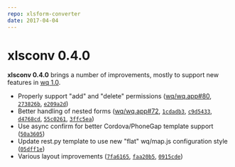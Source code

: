 ```yaml
---
repo: xlsform-converter
date: 2017-04-04
---
```


# xlsconv 0.4.0

**xlsconv 0.4.0** brings a number of improvements, mostly to support new features in [wq 1.0](./wq-1.0.0.md).

 * Properly support "add" and "delete" permissions ([wq/wq.app#80](https://github.com/wq/wq.app/issues/80), [`273826b`](https://github.com/wq/xlsform-converter/commit/273826b), [`e209a2d`](https://github.com/wq/xlsform-converter/commit/e209a2d))
 * Better handling of nested forms ([wq/wq.app#72](https://github.com/wq/wq.app/issues/72), [`1cdadb3`](https://github.com/wq/xlsform-converter/commit/1cdadb3), [`c9d5433`](https://github.com/wq/xlsform-converter/commit/c9d5433), [`d4768cd`](https://github.com/wq/xlsform-converter/commit/d4768cd), [`55c0261`](https://github.com/wq/xlsform-converter/commit/55c0261), [`3ffc5ea`](https://github.com/wq/xlsform-converter/commit/3ffc5ea))
 * Use async confirm for better Cordova/PhoneGap template support ([`50a3605`](https://github.com/wq/xlsform-converter/commit/50a3605))
 * Update rest.py template to use new "flat" wq/map.js configuration style ([`05dff1e`](https://github.com/wq/xlsform-converter/commit/05dff1e))
 * Various layout improvements ([`7fa6165`](https://github.com/wq/xlsform-converter/commit/7fa6165), [`faa20b5`](https://github.com/wq/xlsform-converter/commit/faa20b5), [`0915cde`](https://github.com/wq/xlsform-converter/commit/0915cde))
